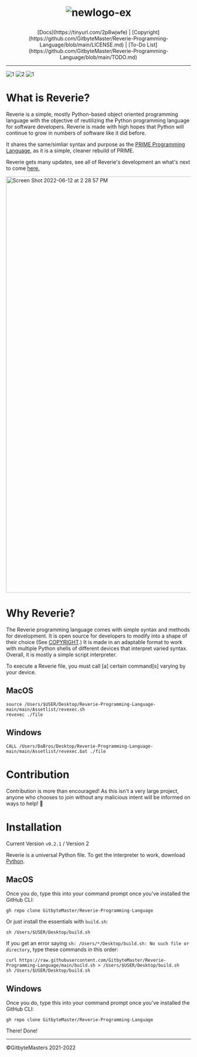 <h1 align="center">

![newlogo-ex](https://user-images.githubusercontent.com/76265961/176326759-4e126574-f04d-4158-a478-02c70f73b72a.svg)

</h1>

<div align="center">
[Docs](https://tinyurl.com/2p8wjwfe) | [Copyright](https://github.com/GitbyteMaster/Reverie-Programming-Language/blob/main/LICENSE.md) | [To-Do List](https://github.com/GitbyteMaster/Reverie-Programming-Language/blob/main/TODO.md)
</div>

---

![1](https://img.shields.io/badge/MacOS-Ready-brightgreen) ![2](https://img.shields.io/badge/Windows-Ready-brightgreen) ![1](https://img.shields.io/badge/Linux-Mostly-green)

# What is Reverie?
Reverie is a simple, mostly Python-based object oriented programming language with the objective of reutilizing the Python programming language for software developers. Reverie is made with high hopes that Python will continue to grow in numbers of software like it did before.

It shares the same/simliar syntax and purpose as the [PRIME Programming Language](https://github.com/GitbyteMaster/PRIME-Lang), as it is a simple, cleaner rebuild of PRIME.

Reverie gets many updates, see all of Reverie's development an what's next to come [here.](https://github.com/GitbyteMaster/Reverie-Programming-Language/blob/main/TODO.md)

<img width="1132" alt="Screen Shot 2022-06-12 at 2 28 57 PM" src="https://user-images.githubusercontent.com/76265961/173247942-e3521cf6-0ef4-4a2c-9ac4-5fb81ce69f0b.png">


# Why Reverie?
The Reverie programming language comes with simple syntax and methods for development. It is open source for developers to modify into a shape of their choice (See [COPYRIGHT](https://github.com/GitbyteMaster/Reverie-Programming-Language/blob/main/COPYRIGHT.md).) It is made in an adaptable format to work with multiple Python shells of different devices that interpret varied syntax. Overall, it is mostly a simple script interpreter.

To execute a Reverie file, you must call [a] certain command[s] varying by your device.
## MacOS
```shell
source /Users/$USER/Desktop/Reverie-Programming-Language-main/main/Assetlist/revexec.sh
revexec ./file
```
## Windows
```batch
CALL /Users/DaBros/Desktop/Reverie-Programming-Language-main/main/Assetlist/revexec.bat ./file
```
# Contribution
Contribution is more than encouraged! As this isn't a very large project, anyone who chooses to join without any malicious intent will be informed on ways to help! 🤩
# Installation
Current Version `v0.2.1` / Version 2

Reverie is a universal Python file. To get the interpreter to work, download [Python](https://www.python.org/downloads/).
## MacOS
Once you do, type this into your command prompt once you've installed the GitHub CLI:
```shell
gh repo clone GitbyteMaster/Reverie-Programming-Language
```
Or just install the essentials with `build.sh`:
```shell
sh /Users/$USER/Desktop/build.sh  
```
If you get an error saying `sh: /Users/*/Desktop/build.sh: No such file or directory`, type these commands in this order:
```shell
curl https://raw.githubusercontent.com/GitbyteMaster/Reverie-Programming-Language/main/build.sh > /Users/$USER/Desktop/build.sh
sh /Users/$USER/Desktop/build.sh
```
## Windows
Once you do, type this into your command prompt once you've installed the GitHub CLI:
```batch
gh repo clone GitbyteMaster/Reverie-Programming-Language
```
There! Done!

---
©GitbyteMasters 2021-2022
